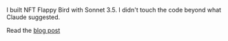 I built NFT Flappy Bird with Sonnet 3.5. I didn't touch the code beyond what Claude suggested. 

Read the [blog post](https://paragraph.xyz/@smoothbrain/building-nft-flappy-bird-with-claude-sonnet-3-5)
